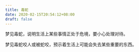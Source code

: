```yaml
---
title: 毒蛇
date: 2020-02-15T20:54:12+08:00
draft: false
---
```


梦见毒蛇，说明生活上某些事情正处于危境，要小心处理对待。



梦见毒蛇咬人或被蛇咬，预示着生活上可能会失去某些重要的东西。

